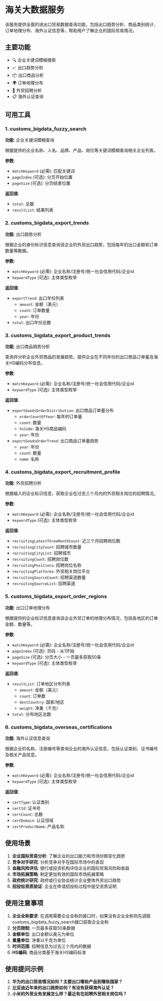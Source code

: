 # 海关大数据服务

该服务提供全面的进出口贸易数据查询功能，包括出口趋势分析、商品类别统计、订单地理分布、海外认证信息等，帮助用户了解企业的国际贸易情况。

## 主要功能

- 🔍 企业关键词模糊搜索
- 📈 出口趋势分析
- 📦 出口商品分析
- 🌍 订单地理分布
- 👥 外贸招聘分析
- 📋 海外认证查询

## 可用工具

### 1. customs_bigdata_fuzzy_search
**功能**: 企业关键词模糊查询

根据提供的企业名称、人名、品牌、产品、岗位等关键词模糊查询相关企业列表。

**参数**:
- `matchKeyword` (必需): 匹配关键词
- `pageIndex` (可选): 分页开始位置
- `pageSize` (可选): 分页结束位置

**返回值**:
- `total`: 总数
- `resultList`: 结果列表

### 2. customs_bigdata_export_trends
**功能**: 出口趋势分析

根据企业的身份标识信息查询该企业的外贸出口趋势，包括每年的出口金额和订单数量等数据。

**参数**:
- `matchKeyword` (必需): 企业名称/注册号/统一社会信用代码/企业id
- `keywordType` (可选): 主体类型枚举

**返回值**:
- `exportTrend`: 出口年份列表
  - `amount`: 金额（美元）
  - `count`: 订单数量
  - `year`: 年份
- `total`: 出口年份总数

### 3. customs_bigdata_export_product_trends
**功能**: 出口商品趋势分析

查询并分析企业外贸商品的发展趋势，提供企业在不同年份的出口商品订单量及海关HS编码分布信息。

**参数**:
- `matchKeyword` (必需): 企业名称/注册号/统一社会信用代码/企业id
- `keywordType` (可选): 主体类型枚举

**返回值**:
- `exportGoodsOrderDistribution`: 出口商品订单量分布
  - `orderCountOfYear`: 每年的订单量
  - `count`: 数量
  - `hsCode`: 海关HS商品编码
  - `year`: 年份
- `exportGoodsOrderTrend`: 出口商品订单量趋势
  - `year`: 年份
  - `count`: 数量
  - `name`: 名称

### 4. customs_bigdata_export_recruitment_profile
**功能**: 外贸招聘分析

根据输入的企业标识信息，获取企业在过去三个月内的外贸相关岗位的招聘情况。

**参数**:
- `matchKeyword` (必需): 企业名称/注册号/统一社会信用代码/企业id
- `keywordType` (可选): 主体类型枚举

**返回值**:
- `recruitingLatestThreeMonthCount`: 近三个月招聘岗位数
- `recruitingCityCount`: 招聘城市数量
- `recruitingCityList`: 招聘城市
- `recruitingCount`: 招聘岗位数
- `recruitingPositions`: 招聘岗位名称
- `recruitingPlatforms`: 外贸相关岗位平台
- `recruitingSourceCount`: 招聘渠道数量
- `recruitingSourceList`: 招聘渠道

### 5. customs_bigdata_export_order_regions
**功能**: 出口订单地理分布

根据提供的企业标识信息查询该企业外贸订单的地理分布情况，包括各地区的订单金额、数量等。

**参数**:
- `matchKeyword` (必需): 企业名称/注册号/统一社会信用代码/企业id
- `pageIndex` (可选): 页码 - 从1开始
- `pageSize` (可选): 分页大小 - 一页最多获取50条
- `keywordType` (可选): 主体类型枚举

**返回值**:
- `resultList`: 订单地区分布列表
  - `amount`: 金额（美元）
  - `count`: 订单数
  - `destCountry`: 国家/地区
  - `weight`: 净重（千克）
- `total`: 分布地区总数

### 6. customs_bigdata_overseas_certifications
**功能**: 海外认证信息查询

根据企业的名称、注册编号等查询企业的海外认证信息，包括认证类别、证书编号及相关产品信息。

**参数**:
- `matchKeyword` (必需): 企业名称/注册号/统一社会信用代码/企业id
- `keywordType` (可选): 主体类型枚举

**返回值**:
- `certType`: 认证类别
- `certId`: 证书号
- `certCount`: 总数
- `certDomain`: 认证领域
- `certProductName`: 产品名称

## 使用场景

1. **企业国际贸易分析**: 了解企业的出口能力和市场份额变化趋势
2. **竞争对手研究**: 分析竞争对手在国际市场中的表现
3. **金融风险评估**: 银行或投资机构评估企业的国际贸易风险和收益
4. **市场拓展策略**: 制定更加有效的国际市场拓展策略
5. **政府统计研究**: 政府或行业协会统计企业整体外贸出口趋势
6. **招投标资质验证**: 企业在申请招投标过程中提交资质证明

## 使用注意事项

1. **企业全称要求**: 在调用需要企业全称的接口时，如果没有企业全称则先调取customs_bigdata_fuzzy_search接口获取企业全称
2. **分页限制**: 一页最多获取50条数据
3. **金额单位**: 出口金额以美元为单位
4. **重量单位**: 净重以千克为单位
5. **时间范围**: 招聘信息为过去三个月内的数据
6. **HS编码**: 商品分类基于海关HS编码标准

## 使用提问示例

1. **华为的出口贸易情况如何？主要出口哪些产品到哪些国家？**
2. **比亚迪近年来的出口趋势如何？有没有获得海外认证？**
3. **小米的外贸业务发展怎么样？最近有在招聘外贸相关岗位吗？** 
